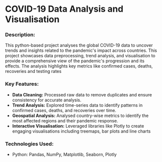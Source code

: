 # COVID-19 Data Analysis and Visualisation

### Description:
This python-based project analyses the global COVID-19 data to uncover trends and insights related to the pandemic's impact across countries. This project showcases data preprocessing, trend analysis, and visualisation to provide a comprehensive view of the pandemic's progression and its effects. The analysis highlights key metrics like confirmed cases, deaths, recoveries and testing rates

### Key Features:
- **Data Cleaning:** Processed raw data to remove duplicates and ensure consistency for accurate analysis.
- **Trend Analysis:** Explored time-series data to identify patterns in confirmed cases, deaths, and recoveries over time.
- **Geospatial Analysis:** Analysed country-wise metrics to identify the most affected regions and their pandemic response.
- **Interactive Visualisation:** Leveraged libraries like Plotly to create engaging visualisations including treemaps, bar plots and line charts

### Technologies Used:
- Python: Pandas, NumPy, Matplotlib, Seaborn, Plotly

